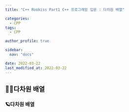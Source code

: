 ```yaml
---
title: "C++ Rookiss Part1 C++ 프로그래밍 입문 : 다차원 배열"

categories:
  - CPP
tags:
  - CPP

author_profile: true

sidebar:
  nav: "docs"

date: 2022-03-22
last_modified_at: 2022-03-22
---
```



## 🙇‍♀️다차원 배열



### 🪐다차원 배열